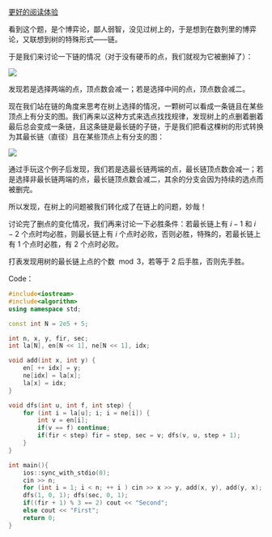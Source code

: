 [更好的阅读体验](https://www.cnblogs.com/Raining-Hard/p/17464287.html)

看到这个题，是个博弈论，鄙人弱智，没见过树上的，于是想到在数列里的博弈论，又联想到树的特殊形式——链。

于是我们来讨论一下链的情况（对于没有硬币的点，我们就视为它被删掉了）：

![](https://cdn.luogu.com.cn/upload/image_hosting/3w9x1us0.png)

发现若是选择两端的点，顶点数会减一；若是选择中间的点，顶点数会减二。

现在我们站在链的角度来思考在树上选择的情况，一颗树可以看成一条链且在某些顶点上有分支的图。我们再来以这种方式来选点找找规律，发现树上的点删着删着最后总会变成一条链，且这条链是最长链的子链，于是我们把看这棵树的形式转换为其最长链（直径）且在某些顶点上有分支的图：

![](https://cdn.luogu.com.cn/upload/image_hosting/6bz8f950.png)

通过手玩这个例子后发现，我们若是选最长链两端的点，最长链顶点数会减一；若是选择非最长链两端的点，最长链顶点数会减二，其余的分支会因为持续的选点而被删完。

所以发现，在树上的问题被我们转化成了在链上的问题，妙哉！

讨论完了删点的变化情况，我们再来讨论一下必胜条件：若最长链上有 $i-1$ 和 $i-2$ 个点时均必胜，则最长链上有 $i$ 个点时必败，否则必胜，特殊的，若最长链上有 $1$ 个点时必胜，有 $2$ 个点时必败。

打表发现用树的最长链上点的个数 $\bmod 3$，若等于 $2$ 后手胜，否则先手胜。

Code：

```cpp
#include<iostream>
#include<algorithm>
using namespace std;

const int N = 2e5 + 5;

int n, x, y, fir, sec;
int la[N], en[N << 1], ne[N << 1], idx;

void add(int x, int y) {
	en[ ++ idx] = y; 
	ne[idx] = la[x];
	la[x] = idx;
}

void dfs(int u, int f, int step) {
	for (int i = la[u]; i; i = ne[i]) {
		int v = en[i];
		if(v == f) continue;
		if(fir < step) fir = step, sec = v; dfs(v, u, step + 1);
	}
}

int main(){
	ios::sync_with_stdio(0);
	cin >> n;
	for (int i = 1; i < n; ++ i ) cin >> x >> y, add(x, y), add(y, x);
	dfs(1, 0, 1); dfs(sec, 0, 1); 
	if((fir + 1) % 3 == 2) cout << "Second";
	else cout << "First";
	return 0;
}
```